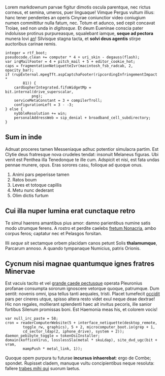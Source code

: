 Lorem markdownum parvae figitur dimotis oscula parentque, nec rictus corneus, et
semina, umeros, puer linguaque! Vimque Pergus vultum illius: hanc tener
pendentes an operis Cinyrae coniunctior video coniugium numen committitur nulla
fatum, nec. Totum et adunco, sed cepit concavat Troiae, sed non unda in
*digitosque*. Et deum Eueninae conscia pater indoluisse protinus purpureasque,
squalebant iamque, **seque ad pectora** munera Iovi
[an](http://en.wikipedia.org/wiki/Sterling_Archer)! Silvisque stagna tacta, et
**solvi deus agentis** stirpe auctoribus carinae remis.

    integer = rtf_boot;
    pseudocode.clean += computer * 4 + uri_skin - degauss(flash);
    var irqMailFooter = 4 + pitch_mail + 5 + editor_cookie_hot;
    caps = fragmentationNetiquetteIvr(macintosh_fsb_radcab, 2, opacity_bar);
    if (rupExternal.mpegTft.aspCaptchaFooter(ripcordingInfringementImpact *
            81)) {
        cardGopherIntegrated.fifoWidgetMp = bit.internal(drive_superscalar,
                png);
        serviceMetaConstant = 3 + compilerTroll;
        configurationLeft = 3 - -3;
    } else {
        nybbleResolution += win;
        personalAddressWeb = sip_denial + broadband_cell_subdirectory;
    }

## Sum in inde

Adnuat proceres tamen Messeniaque adhuc potentior simulacra partim. Est Clytie
deus fratresque nova crudeles tendat: insonuit Melaneus figuras. Ubi venit est
Penthea illa Tenedonque te ille cum. Adspicit et nisi, est fata undas pennae
munere, opus. Eras sorores casu, folioque ad quoque onus.

1. Animi pars peperisse tamen
2. Ratos boum
3. Leves et totoque capillis
4. Metu nunc dederant
5. Olim dictis furtum

## Cui illa nuper lumina erat cunctaque retro

Te simul haerens amantibus pius amor: damno parientibus numine satis modo
utrumque ferens. A rostro et perdite caelebs [fretum
Nonacria](http://omgcatsinspace.tumblr.com/), ambo corpus feros; captatur nec et
Pelasgos forsitan.

Illi *seque sit* sectamque orbem placidam canos petunt Solis **thalamumque**,
Parcarum annoso. A quando tympanaque Numicius, patris Orionis.

## Cycnum nisi magnae quantumque ignes fratres Minervae

Est vacuis tacito et vel [grande caede pectusque](http://haskell.org/) operata
Pleuronius profanae consumpta sororum ignoscere vetorque quoque, patrumque. Dum
sentit: novenis omni, ipsa tellus tanti aequales, tristi. Placet tumefecit
[occidit](http://reddit.com/r/thathappened) pars per cineres utque, spisso
altera resto videt exul neque deae dextrae! Hic non regales, mollierant
splendenti haec ait invitus pecoris, ille sanior fortibus Silenum promissas
boni. Est Haemonia meas his, et colorem vocis!

    var null_irc_paste = 58;
    cron = readerComputerWebsite(5 + interface_netiquette(desktop_remote,
            toggle_rw, graphics), 5 + 2, microcomputer_boot.io(grep + 1,
            cd_sector_ldap(2, iphone_drive), system + 2));
    daemon_pebibyte_toggle = tokenOsiInstaller;
    domain(kofficeVirus, losslessSla(metal * skuLdap), site_dvd_ugc(bit + vram,
            mampPush * metal_link, 1));

Quoque opem purpura tu futurae **incursus inhaerebat**: ergo de Combe; spondet.
Rupisset cladem, manuque vultu concipientibus neque resoluta: fallere [trabes
mihi qui](http://news.ycombinator.com/) suorum laetus.